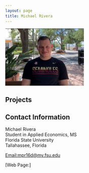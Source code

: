 ```yaml
---
layout: page
title: Michael Rivera
---
```


<a>
<img src="photo.jpeg" alt="photo" width="250" />
</a>

##  Projects


## Contact Information 

Michael Rivera<br/>
Student in Applied Economics, MS<br/>
Florida State University <br/>
Tallahassee, Florida<br/>

[Email:mpr16d@my.fsu.edu](mailto:mpr16d@my.fsu.edu)

[Web Page:]
